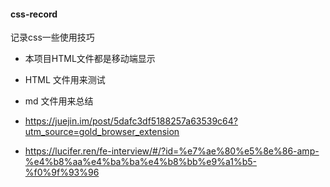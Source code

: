 #### css-record

记录css一些使用技巧

* 本项目HTML文件都是移动端显示
* HTML 文件用来测试
* md 文件用来总结

* https://juejin.im/post/5dafc3df5188257a63539c64?utm_source=gold_browser_extension
* https://lucifer.ren/fe-interview/#/?id=%e7%ae%80%e5%8e%86-amp-%e4%b8%aa%e4%ba%ba%e4%b8%bb%e9%a1%b5-%f0%9f%93%96

